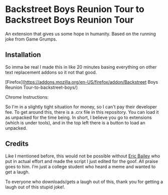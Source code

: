 # Backstreet Boys Reunion Tour to Backstreet Boys Reunion Tour

An extension that gives us some hope in humanity. Based on the running joke from Game Grumps.

## Installation

So imma be real I made this in like 20 minutes basing everything on other text replacement addons so it not that good. 

[Firefox](https://addons.mozilla.org/en-US/firefox/addon/Backstreet Boys Reunion Tour-to-backstreet-boys/)

Chrome Instructions: 

So I'm in a slightly tight situation for money, so I can't pay their developer fee. To get around this, there is a .crx file in this repository. You can load it as unpacked for the time being.
In short, I believe you go to extensions (which is under tools), and in the top left there is a button to load an unpacked.

## Credits

Like I mentioned before, this would not be possible without [Eric Bailey](https://github.com/ericwbailey) who put in actual effort and made the script I just edited for the goof. All praise goes to him. I'm just a college student who heard a meme and wanted to get a laugh.

To everyone who downloads/gets a laugh out of this, thank you for getting a laugh out of this stupid joke!.
